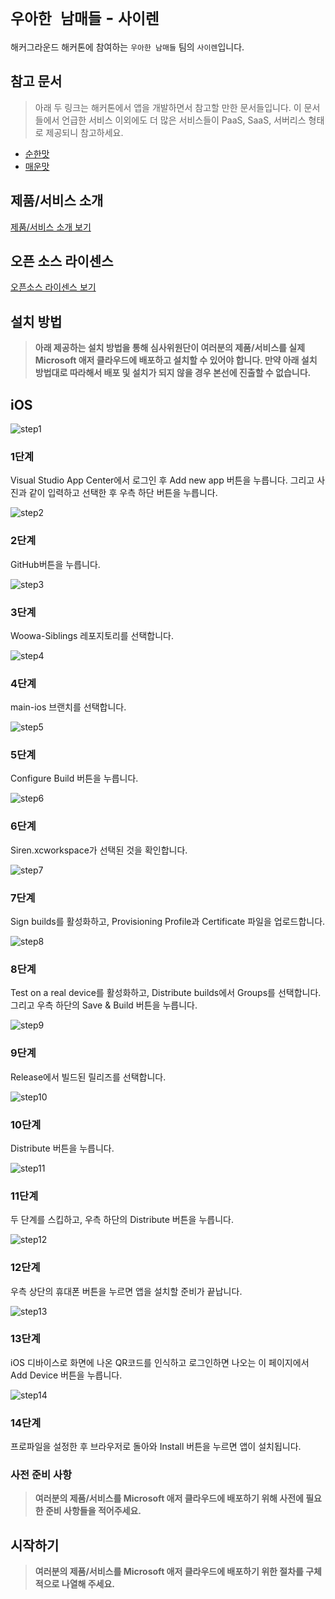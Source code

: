 # `우아한 남매들` - `사이렌`

해커그라운드 해커톤에 참여하는 `우아한 남매들` 팀의 `사이렌`입니다.

## 참고 문서

> 아래 두 링크는 해커톤에서 앱을 개발하면서 참고할 만한 문서들입니다. 이 문서들에서 언급한 서비스 이외에도 더 많은 서비스들이 PaaS, SaaS, 서버리스 형태로 제공되니 참고하세요.

- [순한맛](./REFERENCES_BASIC.md)
- [매운맛](./REFERENCES_ADVANCED.md)

## 제품/서비스 소개

<!-- 아래 링크는 지우지 마세요 -->
[제품/서비스 소개 보기](TOPIC.md)
<!-- 위 링크는 지우지 마세요 -->

## 오픈 소스 라이센스

<!-- 아래 링크는 지우지 마세요 -->
[오픈소스 라이센스 보기](./LICENSE)
<!-- 위 링크는 지우지 마세요 -->

## 설치 방법

> **아래 제공하는 설치 방법을 통해 심사위원단이 여러분의 제품/서비스를 실제 Microsoft 애저 클라우드에 배포하고 설치할 수 있어야 합니다. 만약 아래 설치 방법대로 따라해서 배포 및 설치가 되지 않을 경우 본선에 진출할 수 없습니다.**

## iOS

![step1](https://github.com/hackersground-kr/Woowa-Siblings/blob/87798e57811869814eaa46c8e8e52f0a706c823b/images/iOS/Step1.png)
### 1단계
Visual Studio App Center에서 로그인 후 Add new app 버튼을 누릅니다. 그리고 사진과 같이 입력하고 선택한 후 우측 하단 버튼을 누릅니다. 

![step2](https://github.com/hackersground-kr/Woowa-Siblings/blob/87798e57811869814eaa46c8e8e52f0a706c823b/images/iOS/Step2.png)
### 2단계
GitHub버튼을 누릅니다.

![step3](https://github.com/hackersground-kr/Woowa-Siblings/blob/87798e57811869814eaa46c8e8e52f0a706c823b/images/iOS/Step3.png)
### 3단계
Woowa-Siblings 레포지토리를 선택합니다.

![step4](https://github.com/hackersground-kr/Woowa-Siblings/blob/87798e57811869814eaa46c8e8e52f0a706c823b/images/iOS/Step4.png)
### 4단계
main-ios 브랜치를 선택합니다.

![step5](https://github.com/hackersground-kr/Woowa-Siblings/blob/87798e57811869814eaa46c8e8e52f0a706c823b/images/iOS/Step5.png)
### 5단계
Configure Build 버튼을 누릅니다.

![step6](https://github.com/hackersground-kr/Woowa-Siblings/blob/87798e57811869814eaa46c8e8e52f0a706c823b/images/iOS/Step6.png)
### 6단계
Siren.xcworkspace가 선택된 것을 확인합니다.

![step7](https://github.com/hackersground-kr/Woowa-Siblings/blob/87798e57811869814eaa46c8e8e52f0a706c823b/images/iOS/Step7.png)
### 7단계
Sign builds를 활성화하고, Provisioning Profile과 Certificate 파일을 업로드합니다. 

![step8](https://github.com/hackersground-kr/Woowa-Siblings/blob/87798e57811869814eaa46c8e8e52f0a706c823b/images/iOS/Step8.png)
### 8단계
Test on a real device를 활성화하고, Distribute builds에서 Groups를 선택합니다. 그리고 우측 하단의 Save & Build 버튼을 누릅니다.

![step9](https://github.com/hackersground-kr/Woowa-Siblings/blob/87798e57811869814eaa46c8e8e52f0a706c823b/images/iOS/Step9.png)
### 9단계
Release에서 빌드된 릴리즈를 선택합니다.

![step10](https://github.com/hackersground-kr/Woowa-Siblings/blob/87798e57811869814eaa46c8e8e52f0a706c823b/images/iOS/Step10.png)
### 10단계
Distribute 버튼을 누릅니다.

![step11](https://github.com/hackersground-kr/Woowa-Siblings/blob/87798e57811869814eaa46c8e8e52f0a706c823b/images/iOS/Step11.png)
### 11단계
두 단계를 스킵하고, 우측 하단의 Distribute 버튼을 누릅니다. 

![step12](https://github.com/hackersground-kr/Woowa-Siblings/blob/87798e57811869814eaa46c8e8e52f0a706c823b/images/iOS/Step12.png)
### 12단계
우측 상단의 휴대폰 버튼을 누르면 앱을 설치할 준비가 끝납니다. 

![step13](https://github.com/hackersground-kr/Woowa-Siblings/blob/2c25494017f626f80aecbcb87f7cf793abb95eff/images/iOS/Step13.png)
### 13단계
iOS 디바이스로 화면에 나온 QR코드를 인식하고 로그인하면 나오는 이 페이지에서 Add Device 버튼을 누릅니다. 

![step14](https://github.com/hackersground-kr/Woowa-Siblings/blob/2c25494017f626f80aecbcb87f7cf793abb95eff/images/iOS/Step14.png)
### 14단계
프로파일을 설정한 후 브라우저로 돌아와 Install 버튼을 누르면 앱이 설치됩니다. 

### 사전 준비 사항

> **여러분의 제품/서비스를 Microsoft 애저 클라우드에 배포하기 위해 사전에 필요한 준비 사항들을 적어주세요.**

## 시작하기

> **여러분의 제품/서비스를 Microsoft 애저 클라우드에 배포하기 위한 절차를 구체적으로 나열해 주세요.**
